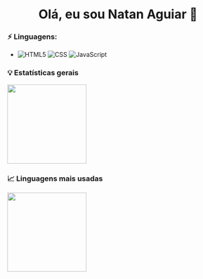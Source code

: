 <h1 align="center"> 
	Olá, eu sou Natan Aguiar 👋
</h1>
  
### ⚡ Linguagens:
- ![HTML5](https://img.shields.io/badge/html5%20-%23E34F26.svg?&style=for-the-badge&logo=html5&logoColor=white)  ![CSS](https://img.shields.io/badge/css3%20-%231572B6.svg?&style=for-the-badge&logo=css3&logoColor=white) ![JavaScript](https://img.shields.io/badge/javascript%20-%23323330.svg?&style=for-the-badge&logo=javascript&logoColor=%23F7DF1E)

### :bulb:  Estatísticas gerais 
  <img height="180em" src="https://github-readme-stats.vercel.app/api?username=Natan-Aguiar&show_icons=true&theme=dracula&include_all_commits=true&count_private=true"/>

### 📈  Linguagens mais usadas 
  <img height="180em" src="https://github-readme-stats.vercel.app/api/top-langs/?username=Natan-Aguiar&layout=compact&langs_count=7&theme=dracula"/>
